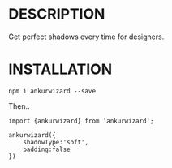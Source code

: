 # DESCRIPTION

Get perfect shadows every time for designers.

# INSTALLATION

`npm i ankurwizard --save`

Then..

```
import {ankurwizard} from 'ankurwizard';

ankurwizard({
    shadowType:'soft',
    padding:false
})
```
